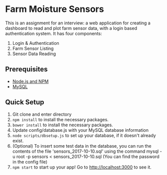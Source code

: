 # Farm Moisture Sensors
This is an assignment for an interview: a web application for creating a dashboard to read and plot farm sensor data, with a login based authentication system. It has four components:
1. Login & Authentication
2. Farm Sensor Listing
3. Sensor Data Reading

## Prerequisites
* [Node.js and NPM](https://nodejs.org/en/)
* [MySQL](https://dev.mysql.com/downloads/installer/)

## Quick Setup
1. Git clone and enter directory
2. `npm install` to install the necessary packages.
3. `bower install` to install the necessary packages.
4. Update config/database.js with your MySQL database information 
5. `node scripts/dbsetup.js` to set up your database, if it doesn't already exist.
6. (Optional) To insert some test data in the database, you can run the contents of the file 'sensors_2017-10-10.sql' using the command mysql -u root -p sensors < sensors_2017-10-10.sql (You can find the password in the config file)
7. `npm start` to start up your app! Go to [http://localhost:3000](http://localhost:3000) to see it.
